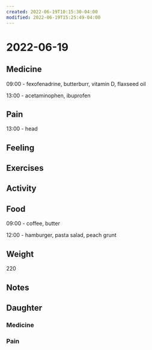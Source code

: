 ```yaml
---
created: 2022-06-19T10:15:30-04:00
modified: 2022-06-19T15:25:49-04:00
---
```


# 2022-06-19

## Medicine

09:00 - fexofenadrine, butterburr, vitamin D, flaxseed oil 

13:00 - acetaminophen, ibuprofen 


## Pain

13:00 - head 


## Feeling


## Exercises


## Activity


## Food

09:00 - coffee, butter 

12:00 - hamburger, pasta salad, peach grunt


## Weight

220

## Notes


## Daughter

### Medicine


### Pain
